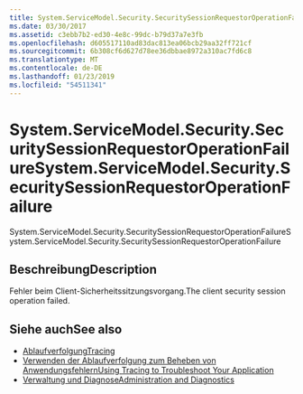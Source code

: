 ```yaml
---
title: System.ServiceModel.Security.SecuritySessionRequestorOperationFailure
ms.date: 03/30/2017
ms.assetid: c3ebb7b2-ed30-4e8c-99dc-b79d37a7e3fb
ms.openlocfilehash: d605517110ad83dac813ea06bcb29aa32ff721cf
ms.sourcegitcommit: 6b308cf6d627d78ee36dbbae8972a310ac7fd6c8
ms.translationtype: MT
ms.contentlocale: de-DE
ms.lasthandoff: 01/23/2019
ms.locfileid: "54511341"
---
```

# <a name="systemservicemodelsecuritysecuritysessionrequestoroperationfailure"></a><span data-ttu-id="42ccc-102">System.ServiceModel.Security.SecuritySessionRequestorOperationFailure</span><span class="sxs-lookup"><span data-stu-id="42ccc-102">System.ServiceModel.Security.SecuritySessionRequestorOperationFailure</span></span>
<span data-ttu-id="42ccc-103">System.ServiceModel.Security.SecuritySessionRequestorOperationFailure</span><span class="sxs-lookup"><span data-stu-id="42ccc-103">System.ServiceModel.Security.SecuritySessionRequestorOperationFailure</span></span>  
  
## <a name="description"></a><span data-ttu-id="42ccc-104">Beschreibung</span><span class="sxs-lookup"><span data-stu-id="42ccc-104">Description</span></span>  
 <span data-ttu-id="42ccc-105">Fehler beim Client-Sicherheitssitzungsvorgang.</span><span class="sxs-lookup"><span data-stu-id="42ccc-105">The client security session operation failed.</span></span>  
  
## <a name="see-also"></a><span data-ttu-id="42ccc-106">Siehe auch</span><span class="sxs-lookup"><span data-stu-id="42ccc-106">See also</span></span>
- [<span data-ttu-id="42ccc-107">Ablaufverfolgung</span><span class="sxs-lookup"><span data-stu-id="42ccc-107">Tracing</span></span>](../../../../../docs/framework/wcf/diagnostics/tracing/index.md)
- [<span data-ttu-id="42ccc-108">Verwenden der Ablaufverfolgung zum Beheben von Anwendungsfehlern</span><span class="sxs-lookup"><span data-stu-id="42ccc-108">Using Tracing to Troubleshoot Your Application</span></span>](../../../../../docs/framework/wcf/diagnostics/tracing/using-tracing-to-troubleshoot-your-application.md)
- [<span data-ttu-id="42ccc-109">Verwaltung und Diagnose</span><span class="sxs-lookup"><span data-stu-id="42ccc-109">Administration and Diagnostics</span></span>](../../../../../docs/framework/wcf/diagnostics/index.md)
